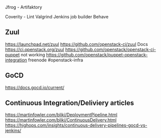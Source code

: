 Jfrog - Artifaktory

Coverity - Lint 
Valgrind
Jenkins job builder
Behave

Zuul
----
https://launchpad.net/zuul
https://github.com/openstack-ci/zuul
Docs https://ci.openstack.org/zuul
https://github.com/openstack/openstack-ci-puppet not working
https://github.com/openstack/puppet-openstack-integration
freenode #openstack-infra

GoCD
----
https://docs.gocd.io/current/

Continuous Integration/Deliviery articles
-----------------------------------------
https://martinfowler.com/bliki/DeploymentPipeline.html
https://martinfowler.com/bliki/ContinuousDelivery.html
https://highops.com/insights/continuous-delivery-pipelines-gocd-vs-jenkins/
